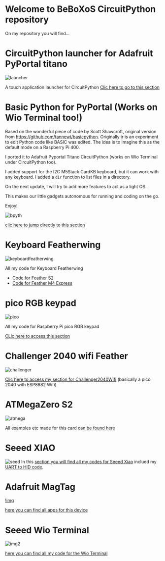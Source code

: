 <h1>Welcome to BeBoXoS CircuitPython repository</h1>

On my repository you will find...

<h1>CircuitPython launcher for Adafruit PyPortal titano</h1>

![launcher](/images/launcher.png)

A touch application launcher for CircuitPython 
[Clic here to go to this section](https://github.com/beboxos/circuitpython/tree/main/pyportal%20titano/Circuitpyton%20launcher)

<h1>Basic Python for PyPortal (Works on Wio Terminal too!)</h1>

Based on the wonderful piece of code by Scott Shawcroft, original version from https://github.com/tannewt/basicpython.
Originally ir is an experiment to edit Python code like BASIC was edited. The idea is to imagine this as the default mode on a Raspberry Pi 400.

I ported it to Adafruit Pyportal Titano CircuitPython (works on Wio Terminal under CircuitPython too).

I added support for the I2C M5Stack CardKB keyboard, but it can work with any keyboard. I added a `dir` function to list files in a directory.

On the next update, I will try to add more features to act as a light OS.

This makes our little gadgets autonomous for running and coding on the go.

Enjoy!

![bpyth](https://github.com/tannewt/basicpython/raw/main/example.svg)

[clic here to jump directly to this section](https://github.com/beboxos/circuitpython/tree/main/pyportal%20titano/basicpython)

<h1>Keyboard Featherwing</h1>

![keyboardfeatherwing](/images/keyboardfeatherwing.png)

All my code for Keyboard Featherwing
* [Code for Feather S2](https://github.com/beboxos/circuitpython/tree/main/Keyboard_Featherwing/FeatherS2)
* [Code for Feather M4 Express](https://github.com/beboxos/circuitpython/tree/main/Keyboard_Featherwing/M4_Express_Feather)

<h1>pico RGB keypad</h1>

![pico](/images/picorgb.jpg)

All my code for Raspberry Pi pico RGB keypad

[CLic here to access this section](https://github.com/beboxos/circuitpython/tree/main/pico%20RGB%20Keyboard)

<h1>Challenger 2040 wifi Feather</h1>

![challenger](/images/challenger.png)

[Clic here to access my section for Challenger2040Wifi](https://github.com/beboxos/circuitpython/tree/main/Challenger2040WiFi) (basically a pico 2040 with ESP8682 Wifi)

<h1>ATMegaZero S2</h1>

![atmega](/images/atmegazero.png)

All examples etc made for this card [can be found here](https://github.com/beboxos/circuitpython/tree/main/ATMegaZero%20S2)

<h1>Seeed XIAO</h1>

![seed](/images/xiao.png)
 In this [section you will find all my codes for Seeed Xiao](https://github.com/beboxos/circuitpython/tree/main/Seeed%20XIAO) inclued my [UART to HID code](https://github.com/beboxos/circuitpython/tree/main/Seeed%20XIAO/UartToHID).

<h1>Adafruit MagTag</h1>

[!img](/images/img.jpg)

[here you can find all apps for this device](https://github.com/beboxos/circuitpython/tree/main/MagTag)

<h1>Seeed Wio Terminal</h1>

![img2](/images/wio.png)

[here you can find all my code for the Wio Terminal](https://github.com/beboxos/circuitpython/tree/main/WIO%20terminal)
